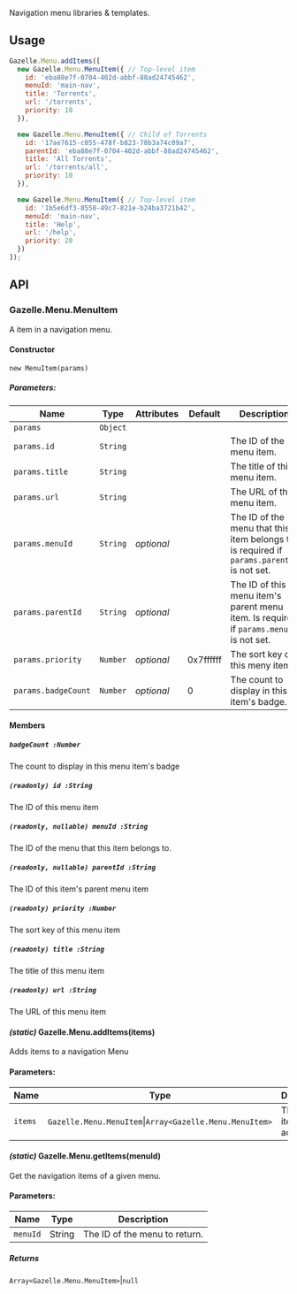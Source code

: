 Navigation menu libraries & templates.

## Usage

```javascript
Gazelle.Menu.addItems([
  new Gazelle.Menu.MenuItem({ // Top-level item
    id: 'eba88e7f-0704-402d-abbf-88ad24745462',
    menuId: 'main-nav',
    title: 'Torrents',
    url: '/torrents',
    priority: 10
  }),

  new Gazelle.Menu.MenuItem({ // Child of Torrents
    id: '17ae7615-c055-478f-b823-78b3a74c09a7',
    parentId: 'eba88e7f-0704-402d-abbf-88ad24745462',
    title: 'All Torrents',
    url: '/torrents/all',
    priority: 10
  }),

  new Gazelle.Menu.MenuItem({ // Top-level item
    id: '1b5e6df3-8558-49c7-821e-b24ba3721b42',
    menuId: 'main-nav',
    title: 'Help',
    url: '/help',
    priority: 20
  })
]);
```

## API

### Gazelle.Menu.MenuItem

A item in a navigation menu.

#### Constructor
`new MenuItem(params)`

##### Parameters:

| Name                | Type     | Attributes | Default   | Description                                                                               |
| ------------------- | -------- | ---------- | --------- | ----------------------------------------------------------------------------------------- |
| `params`            | `Object` |            |           |                                                                                           |
| `params.id`         | `String` |            |           | The ID of the menu item.                                                                  |
| `params.title`      | `String` |            |           | The title of this menu item.                                                              |
| `params.url`        | `String` |            |           | The URL of this menu item.                                                                |
| `params.menuId`     | `String` | *optional* |           | The ID of the menu that this item belongs to is required if `params.parentId` is not set. |
| `params.parentId`   | `String` | *optional* |           | The ID of this menu item's parent menu item. Is required if `params.menuId` is not set.   |
| `params.priority`   | `Number` | *optional* | 0x7ffffff | The sort key of this meny item.                                                           |
| `params.badgeCount` | `Number` | *optional* | 0         | The count to display in this item's badge.                                                |

#### Members

##### `badgeCount :Number`
The count to display in this menu item's badge

##### `(readonly) id :String`
The ID of this menu item

##### `(readonly, nullable) menuId :String`
The ID of the menu that this item belongs to.

##### `(readonly, nullable) parentId :String`
The ID of this item's parent menu item

##### `(readonly) priority :Number`
The sort key of this menu item

##### `(readonly) title :String`
The title of this menu item

##### `(readonly) url :String`
The URL of this menu item

#### *(static)* Gazelle.Menu.addItems(items)
Adds items to a navigation Menu

#### Parameters:

| Name    | Type                                                        | Description           |
| ------- | ----------------------------------------------------------- | --------------------- |
| `items` | `Gazelle.Menu.MenuItem`&#124;`Array<Gazelle.Menu.MenuItem>` | The menu items to add |

#### *(static)* Gazelle.Menu.getItems(menuId)
Get the navigation items of a given menu.

#### Parameters:

| Name     | Type   | Description                   |
| -------- | ------ | ----------------------------- |
| `menuId` | String | The ID of the menu to return. |

##### Returns
`Array<Gazelle.Menu.MenuItem>`|`null`
